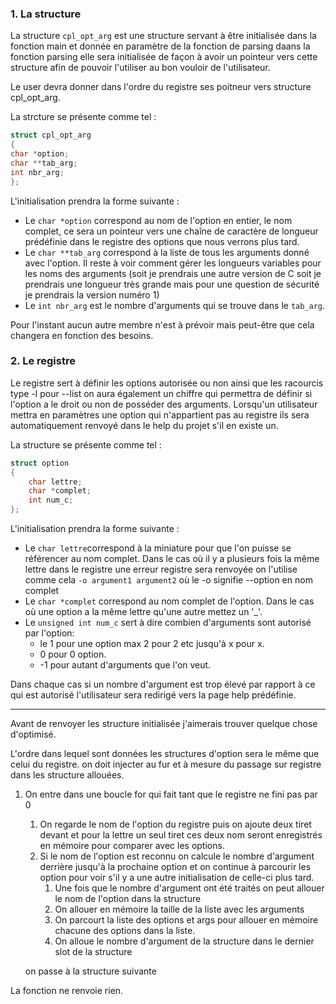 ###  **1. La structure**

La structure `cpl_opt_arg` est une structure servant à être initialisée dans la fonction main et donnée en paramètre de la fonction de parsing daans la fonction parsing elle sera initialisée de façon à avoir un pointeur vers cette structure afin de pouvoir l'utiliser au bon vouloir de l'utilisateur.

Le user devra donner dans l'ordre du registre ses poitneur vers structure cpl_opt_arg.

La strcture se présente comme tel :

```c
struct cpl_opt_arg
{
char *option;
char **tab_arg;
int nbr_arg;
};
```

L'initialisation prendra la forme suivante :
- Le `char *option` correspond au nom de l'option en entier, le nom complet, ce sera un pointeur vers une chaîne de caractère de longueur prédéfinie dans le registre des options que nous verrons plus tard.
- Le `char **tab_arg` correspond à la liste de tous les arguments donné avec l'option. Il reste à voir comment gérer les longueurs variables pour les noms des arguments (soit je prendrais une autre version de C soit je prendrais une longueur très grande mais pour une question de sécurité je prendrais la version numéro 1)
- Le `int nbr_arg` est le nombre d'arguments qui se trouve dans le `tab_arg`.

Pour l'instant aucun autre membre n'est à prévoir mais peut-être que cela changera en fonction des besoins.

###  **2. Le registre**

Le registre sert à définir les options autorisée ou non ainsi que les racourcis type -l pour --list on aura également un chiffre qui permettra de définir si l'option a le droit ou non de posséder des arguments. Lorsqu'un utilisateur mettra en paramètres une option qui n'appartient pas au registre ils sera automatiquement renvoyé dans le help du projet s'il en existe un.

La structure se présente comme tel :

```C
struct option
{
    char lettre;
    char *complet;
    int num_c;
};
```

L'initialisation prendra la forme suivante :
- Le `char lettre`correspond à la miniature pour que l'on puisse se référencer au nom complet. Dans le cas où il y a plusieurs fois la même lettre dans le registre une erreur registre sera renvoyée on l'utilise comme cela `-o argument1 argument2` où le -o signifie --option en nom complet
- Le `char *complet` correspond au nom complet de l'option. Dans le cas où une option a la même lettre qu'une autre mettez un '_'.
- Le `unsigned int num_c` sert à dire combien d'arguments sont autorisé par l'option:
    - le 1 pour une option max 2 pour 2 etc jusqu'à x pour x.
    - 0 pour 0 option.
    - -1 pour autant d'arguments que l'on veut.

Dans chaque cas si un nombre d'argument est trop élevé par rapport à ce qui est autorisé l'utilisateur sera redirigé vers la page help prédéfinie.

---

Avant de renvoyer les structure initialisée j'aimerais trouver quelque chose d'optimisé.

L'ordre dans lequel sont données les structures d'option sera le même que celui du registre.
on doit injecter au fur et à mesure du passage sur registre dans les structure allouées. 

1. On entre dans une boucle for qui fait tant que le registre ne fini pas par 0
    1. On regarde le nom de l'option du registre puis on ajoute deux tiret devant et pour la lettre un seul tiret ces deux nom seront enregistrés en mémoire pour comparer avec les options.
    2. Si le nom de l'option est reconnu on calcule le nombre d'argument derrière jusqu'à la prochaine option et on continue à parcourir les option pour voir s'il y a une autre initialisation de celle-ci plus tard.
        1. Une fois que le nombre d'argument ont été traités on peut allouer le nom de l'option dans la structure
        2. On allouer en mémoire la taille de la liste avec les arguments
        3. On parcourt la liste des options et args pour allouer en mémoire chacune des options dans la liste.
        4. On alloue le nombre d'argument de la structure dans le dernier slot de la structure 

    on passe à la structure suivante

    
La fonction ne renvoie rien.